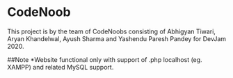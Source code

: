 # CodeNoob
This project is by the team of CodeNoobs consisting of Abhigyan Tiwari, Aryan Khandelwal, Ayush Sharma and Yashendu Paresh Pandey for DevJam 2020.

##Note 
*Website functional only with support of .php localhost (eg. XAMPP) and related MySQL support.
